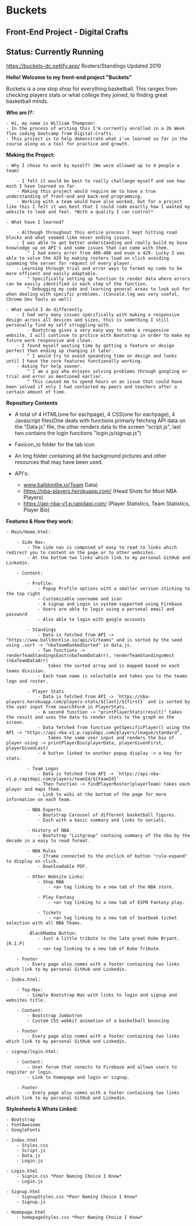 # Buckets
## Front-End Project - Digital Crafts

## Status: Currently Running
https://buckets-dc.netlify.app/
Rosters/Standings Updated 2019

**Hello! Welcome to my front-end project "Buckets"**

Buckets is a one stop shop for everything basketball.
This ranges from checking players stats or what college they joined, to finding great basketball minds.

**Who am I?:**

    - Hi, my name is William Thompson!
    - In the process of writing this I'm currently enrolled in a 26 Week flex coding bootcamp from Digital-Crafts.
    - This project is to help demonstrate what i've learned so far in the course along as a tool for practice and growth.

**Making the Project:**

    - Why I chose to work by myself? (We were allowed up to 4 people a team)

        - I felt it would be best to really challange myself and see how much I have learned so far.
        - Making this project would require me to have a true understanding of front-end and back-end programming.
        - Working with a team would have also worked, but for a project like this I felt it was best that I could code exactly how I wanted my website to look and feel. *With a quality I can control*

    - What have I learned?

        - Although throughout this entire process I kept hitting road blocks and what seemed like never ending issues.
        - I was able to get better understanding and really build my base knowledge up on API's and some issues that can come with them.
            ^ I had every error from 400-406 and even a 429. Lucky I was able to solve the 429 by making rosters load on click avoiding spamming the server for request of every player.
        - Learning through trial and error ways to format my code to be more efficent and easily adaptable.
            ^ Specifically setting up function to render data where errors can be easily identified in each step of the function.
            ^ Debugging my code and learning general areas to look out for when dealing with specific problems. (Console.log was very useful, Chrome Dev Tools as well)
    
    - What would I do differently
        - I had very many issues specifically with making a responsive design across all devices and sizes, this is something I still personally find my self struggling with.
            - Bootstrap gives a very easy way to make a responsive website, I will continue to prctice with Bootstrap in order to make my future work responsive and clean.
        - I found myself wasting time by getting a feature or design perfect then ending up changing it later. 
            ^ I would try to avoid speanding time on design and looks until I have the core features functionally working.
        - Asking for help sooner.
            ^ I am a guy who enjoyes solving problems through googling or trial and error as mentioned earlier.
            ^ This caused me to spend hours on an issue that could have been solved if only I had contacted my peers and teachers after a certain amount of time.

**Repository Contents**

- A total of 4 HTML(one for eachpage), 4 CSS(one for eachpage), 
    4 Javascript files(One deals with functions primarly fetching API data on the "Data.js" file, 
    the other renders data to the screen "script.js", last two contains the login functions "login.js/signup.js")

- Favicon_io folder for the tab icon

- An Img folder containing all the background pictures and other resources that may have been used.

- API's: 
    - www.balldontlie.io(Team Data)
    - https://nba-players.herokuapp.com/ (Head Shots for Most NBA Players)
    - https://api-nba-v1.p.rapidapi.com/ (Player Statistics, Team Statistics, Player Bio)

**Features & How they work:**

    - Main/Home.html:

        - Side Nav:
            - The side nav is composed of easy to read to links which redirect you to content on the page or to other websites.
            - At the bottom two links which link to my personal GitHub and Linkedin.

        - Content:
        
            - Profile:
                - Popup Profile options with a smaller version sticking to the top right
                - Customizable username and icon
                - A signup and Login in system supported using Firebase
                - Users are able to login using a personal email and password
                - Also able to login with google accounts

            - Standings
                - Data is fetched from API -> "https://www.balldontlie.io/api/v1/teams" and is sorted by the seed using .sort -> "nbaTeamRankedSorted" in data.js.
                - Two functions -> renderTeamStandingsEast(nbaTeamDataArr), renderTeamStandingsWest (nbaTeamDataArr) 
                    takes the sorted array and is mapped based on each teams division.
                - Each team name is selectable and takes you to the teams logo and roster.

            - Player Stats
                - Data is fetched from API -> `https://nba-players.herokuapp.com/players-stats/${last}/${first}` and is sorted by the user input from searchForm in PlayerStats.
                - A second function -> "printPlayerStats(result)" takes the result and uses the data to render stats to the graph on the screen.
                - Data fetched from function getSpecificPlayer() using the API -> "https://api-nba-v1.p.rapidapi.com/players/league/standard", 
                    takes the same user input and renders the bio of player using -> printPlayerBio(playerData, playerGivenFirst, playerGivenLast)
                - A button linked to another popup display -> a key for stats.

            - Team Logos
                - Data is fetched from API -> `https://api-nba-v1.p.rapidapi.com/players/teamId/${teamId}`
                - Then function -> findPlayerRoster(playerTeam) takes each player and maps them.
                - Link to wiki at the bottom of the page for more information on each team.

            - NBA Experts
                - Bootstrap Carousel of different basketball figures.
                - Each with a basic summary and links to socials.

            - History of NBA
                - Bootstrap "Listgroup" containg summary of the nba by the decade in a easy to read format.

            - NBA Rules
                - Iframe connected to the onclick of button "rule-expand" to display on click.
                - Downloadable PDF.

            - Other Website Links:
                - Shop NBA
                    - <a> tag linking to a new tab of the NBA store.

                - Play Fantasy
                    - <a> tag linking to a new tab of ESPN Fantasy play.

                - Tickets
                    - <a> tag linking to a new tab of SeatGeek ticket selection with all NBA Teams.

            -BlackMamba Button:
                - Just a little tribute to the late great Kobe Bryant. |R.I.P|
                - <a> tag linking to a new tab of Kobe Tribute.

        - Footer
            - Every page also comes with a footer containing two links which link to my personal GitHub and Linkedin.

    - Index.html:

        - Top-Nav:
            - Simple Bootstrap Nav with links to login and signup and websites title.

        - Content:
            - Bootstrap Jumbotron
            - Custom CSS webkit animation of a basketball bouncing 
        
        - Footer
            - Every page also comes with a footer containing two links which link to my personal GitHub and Linkedin.

    - signup/login.html:

        - Content:
            - User forum that conects to Firebase and allows users to register or login.
            - Link to homepage and login or signup. 
        
        - Footer
            - Every page also comes with a footer containing two links which link to my personal GitHub and Linkedin.

**Stylesheets & Whats Linked:**

    - Bootstrap
    - FontAwesome
    - GoogleFonts

    - Index.html
        - Styles.css
        - Script.js
        - Data.js
        - Login.js

    - Login.html
        - Signin.css *Poor Naming Choice I Know*
        - Login.js

    - Signup.html
        - SignupStyles.css *Poor Naming Choice I Know*
        - Signup.js

    - Homepage.html
        - homepageStyles.css *Poor Naming Choice I Know*
